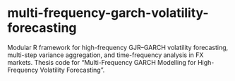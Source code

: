 # multi-frequency-garch-volatility-forecasting
Modular R framework for high-frequency GJR–GARCH volatility forecasting, multi-step variance aggregation, and time-frequency analysis in FX markets. Thesis code for “Multi-Frequency GARCH Modelling for High-Frequency Volatility Forecasting”.
